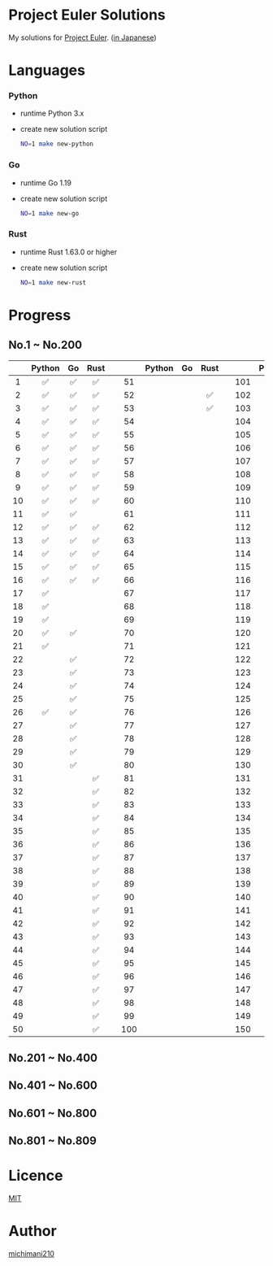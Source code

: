 Project Euler Solutions
===

My solutions for [Project Euler](https://projecteuler.net/). ([in Japanese](http://odz.sakura.ne.jp/projecteuler/))

# Languages

### Python

- runtime Python 3.x
- create new solution script

  ```bash
  NO=1 make new-python
  ```

### Go

- runtime Go 1.19
- create new solution script

  ```bash
  NO=1 make new-go
  ```
  
### Rust

- runtime Rust 1.63.0 or higher
- create new solution script

  ```bash
  NO=1 make new-rust
  ```

# Progress

## No.1 ~ No.200

|  | Python | Go | Rust |  |  | Python | Go | Rust |  |  | Python | Go | Rust |  |  | Python | Go | Rust |
| :---: | :---: | :---: | :---: | :---: | :---: | :---: | :---: | :---: | :---: | :---: | :---: | :---: | :---: | :---: | :---: | :---: | :---: | :---: |
| 1 | ✅ | ✅ | ✅ |  | 51 |  |  |  |  | 101 |  |  |  |  | 151 |  |  |  |
| 2 | ✅ | ✅ | ✅ |  | 52 |  |  | ✅ |  | 102 |  |  |  |  | 152 |  |  |  |
| 3 | ✅ | ✅ | ✅ |  | 53 |  |  | ✅ |  | 103 |  |  |  |  | 153 |  |  |  |
| 4 | ✅ | ✅ | ✅ |  | 54 |  |  |  |  | 104 |  |  |  |  | 154 |  |  |  |
| 5 | ✅ | ✅ | ✅ |  | 55 |  |  |  |  | 105 |  |  |  |  | 155 |  |  |  |
| 6 | ✅ | ✅ | ✅ |  | 56 |  |  |  |  | 106 |  |  |  |  | 156 |  |  |  |
| 7 | ✅ | ✅ | ✅ |  | 57 |  |  |  |  | 107 |  |  |  |  | 157 |  |  |  |
| 8 | ✅ | ✅ | ✅ |  | 58 |  |  |  |  | 108 |  |  |  |  | 158 |  |  |  |
| 9 | ✅ | ✅ | ✅ |  | 59 |  |  |  |  | 109 |  |  |  |  | 159 |  |  |  |
| 10 | ✅ | ✅ | ✅ |  | 60 |  |  |  |  | 110 |  |  |  |  | 160 |  |  |  |
| 11 | ✅ | ✅ |  |  | 61 |  |  |  |  | 111 |  |  |  |  | 161 |  |  |  |
| 12 | ✅ | ✅ | ✅ |  | 62 |  |  |  |  | 112 |  |  |  |  | 162 |  |  |  |
| 13 | ✅ | ✅ | ✅ |  | 63 |  |  |  |  | 113 |  |  |  |  | 163 |  |  |  |
| 14 | ✅ | ✅ | ✅ |  | 64 |  |  |  |  | 114 |  |  |  |  | 164 |  |  |  |
| 15 | ✅ | ✅ | ✅ |  | 65 |  |  |  |  | 115 |  |  |  |  | 165 |  |  |  |
| 16 | ✅ | ✅ | ✅ |  | 66 |  |  |  |  | 116 |  |  |  |  | 166 |  |  |  |
| 17 | ✅ |  |  |  | 67 |  |  |  |  | 117 |  |  |  |  | 167 |  |  |  |
| 18 | ✅ |  |  |  | 68 |  |  |  |  | 118 |  |  |  |  | 168 |  |  |  |
| 19 | ✅ |  |  |  | 69 |  |  |  |  | 119 |  |  |  |  | 169 |  |  |  |
| 20 | ✅ | ✅ |  |  | 70 |  |  |  |  | 120 |  |  |  |  | 170 |  |  |  |
| 21 | ✅ |  |  |  | 71 |  |  |  |  | 121 |  |  |  |  | 171 |  |  |  |
| 22 |  | ✅ |  |  | 72 |  |  |  |  | 122 |  |  |  |  | 172 |  |  |  |
| 23 |  | ✅ |  |  | 73 |  |  |  |  | 123 |  |  |  |  | 173 |  |  |  |
| 24 |  | ✅ |  |  | 74 |  |  |  |  | 124 |  |  |  |  | 174 |  |  |  |
| 25 |  | ✅ |  |  | 75 |  |  |  |  | 125 |  |  |  |  | 175 |  |  |  |
| 26 | ✅ | ✅ |  |  | 76 |  |  |  |  | 126 |  |  |  |  | 176 |  |  |  |
| 27 |  | ✅ |  |  | 77 |  |  |  |  | 127 |  |  |  |  | 177 |  |  |  |
| 28 |  | ✅ |  |  | 78 |  |  |  |  | 128 |  |  |  |  | 178 |  |  |  |
| 29 |  | ✅ |  |  | 79 |  |  |  |  | 129 |  |  |  |  | 179 |  |  |  |
| 30 |  | ✅ |  |  | 80 |  |  |  |  | 130 |  |  |  |  | 180 |  |  |  |
| 31 |  |  | ✅ |  | 81 |  |  |  |  | 131 |  |  |  |  | 181 |  |  |  |
| 32 |  |  | ✅ |  | 82 |  |  |  |  | 132 |  |  |  |  | 182 |  |  |  |
| 33 |  |  | ✅ |  | 83 |  |  |  |  | 133 |  |  |  |  | 183 |  |  |  |
| 34 |  |  | ✅ |  | 84 |  |  |  |  | 134 |  |  |  |  | 184 |  |  |  |
| 35 |  |  | ✅ |  | 85 |  |  |  |  | 135 |  |  |  |  | 185 |  |  |  |
| 36 |  |  | ✅ |  | 86 |  |  |  |  | 136 |  |  |  |  | 186 |  |  |  |
| 37 |  |  | ✅ |  | 87 |  |  |  |  | 137 |  |  |  |  | 187 |  |  |  |
| 38 |  |  | ✅ |  | 88 |  |  |  |  | 138 |  |  |  |  | 188 |  |  |  |
| 39 |  |  | ✅ |  | 89 |  |  |  |  | 139 |  |  |  |  | 189 |  |  |  |
| 40 |  |  | ✅ |  | 90 |  |  |  |  | 140 |  |  |  |  | 190 |  |  |  |
| 41 |  |  | ✅ |  | 91 |  |  |  |  | 141 |  |  |  |  | 191 |  |  |  |
| 42 |  |  | ✅ |  | 92 |  |  |  |  | 142 |  |  |  |  | 192 |  |  |  |
| 43 |  |  | ✅ |  | 93 |  |  |  |  | 143 |  |  |  |  | 193 |  |  |  |
| 44 |  |  | ✅ |  | 94 |  |  |  |  | 144 |  |  |  |  | 194 |  |  |  |
| 45 |  |  | ✅ |  | 95 |  |  |  |  | 145 |  |  |  |  | 195 |  |  |  |
| 46 |  |  | ✅ |  | 96 |  |  |  |  | 146 |  |  |  |  | 196 |  |  |  |
| 47 |  |  | ✅ |  | 97 |  |  |  |  | 147 |  |  |  |  | 197 |  |  |  |
| 48 |  |  | ✅ |  | 98 |  |  |  |  | 148 |  |  |  |  | 198 |  |  |  |
| 49 |  |  | ✅ |  | 99 |  |  |  |  | 149 |  |  |  |  | 199 |  |  |  |
| 50 |  |  | ✅ |  | 100 |  |  |  |  | 150 |  |  |  |  | 200 |  |  |  |

## No.201 ~ No.400

## No.401 ~ No.600

## No.601 ~ No.800

## No.801 ~ No.809

# Licence

[MIT](https://github.com/michimani/Project-Euler-Solutions/blob/main/LICENSE)

# Author

[michimani210](https://twitter.com/michimani210)